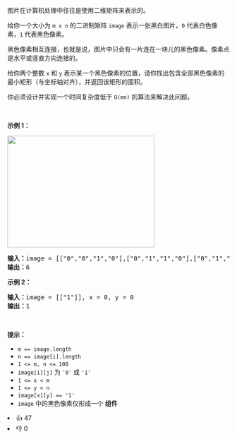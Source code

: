 <p>图片在计算机处理中往往是使用二维矩阵来表示的。</p>

<p>给你一个大小为 <code>m x n</code> 的二进制矩阵&nbsp;<code>image</code> 表示一张黑白图片，<code>0</code>&nbsp;代表白色像素，<code>1</code>&nbsp;代表黑色像素。</p>

<p>黑色像素相互连接，也就是说，图片中只会有一片连在一块儿的黑色像素。像素点是水平或竖直方向连接的。</p>

<p>给你两个整数 <code>x</code> 和 <code>y</code> 表示某一个黑色像素的位置，请你找出包含全部黑色像素的最小矩形（与坐标轴对齐），并返回该矩形的面积。</p>

<p>你必须设计并实现一个时间复杂度低于&nbsp;<code>O(mn)</code> 的算法来解决此问题。</p>

<p>&nbsp;</p>

<p><strong>示例 1：</strong></p>
<img alt="" src="https://assets.leetcode.com/uploads/2021/03/14/pixel-grid.jpg" style="width: 333px; height: 253px;" />
<pre>
<strong>输入：</strong>image = [["0","0","1","0"],["0","1","1","0"],["0","1","0","0"]], x = 0, y = 2
<strong>输出：</strong>6
</pre>

<p><strong>示例 2：</strong></p>

<pre>
<strong>输入：</strong>image = [["1"]], x = 0, y = 0
<strong>输出：</strong>1
</pre>

<p>&nbsp;</p>

<p><strong>提示：</strong></p>

<ul>
	<li><code>m == image.length</code></li>
	<li><code>n == image[i].length</code></li>
	<li><code>1 &lt;= m, n &lt;= 100</code></li>
	<li><code>image[i][j]</code> 为 <code>'0'</code> 或 <code>'1'</code></li>
	<li><code>1 &lt;= x &lt; m</code></li>
	<li><code>1 &lt;= y &lt; n</code></li>
	<li><code>image[x][y] == '1'</code></li>
	<li><code>image</code> 中的黑色像素仅形成一个 <strong>组件</strong></li>
</ul>
<div><li>👍 47</li><li>👎 0</li></div>